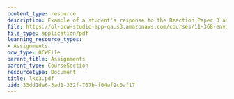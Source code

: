 ```yaml
---
content_type: resource
description: Example of a student's response to the Reaction Paper 3 assignment.
file: https://ol-ocw-studio-app-qa.s3.amazonaws.com/courses/11-368-environmental-justice-fall-2004/33dd1de63ad1332f707bf04af2c0af17_lkc3.pdf
file_type: application/pdf
learning_resource_types:
- Assignments
ocw_type: OCWFile
parent_title: Assignments
parent_type: CourseSection
resourcetype: Document
title: lkc3.pdf
uid: 33dd1de6-3ad1-332f-707b-f04af2c0af17
---
```


